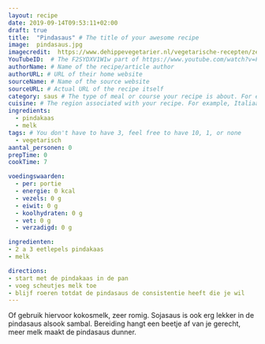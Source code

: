 ```yaml
---
layout: recipe
date: 2019-09-14T09:53:11+02:00
draft: true
title:  "Pindasaus" # The title of your awesome recipe
image:  pindasaus.jpg
imagecredit:  https://www.dehippevegetarier.nl/vegetarische-recepten/zelf-pindasaus-maken-met-4-ingredienten/
YouTubeID:  # The F2SYDXV1W1w part of https://www.youtube.com/watch?v=F2SYDXV1W1w
authorName: # Name of the recipe/article author
authorURL: # URL of their home website
sourceName: # Name of the source website
sourceURL: # Actual URL of the recipe itself
category: saus # The type of meal or course your recipe is about. For example: "dinner", "entree", or "dessert".
cuisine: # The region associated with your recipe. For example, Italiaans, Mediterraans", or Eigen.
ingredients:
  - pindakaas
  - melk
tags: # You don't have to have 3, feel free to have 10, 1, or none
  - vegetarisch
aantal_personen: 0
prepTime: 0
cookTime: 7

voedingswaarden:
  - per: portie
  - energie: 0 kcal
  - vezels: 0 g
  - eiwit: 0 g
  - koolhydraten: 0 g
  - vet: 0 g
  - verzadigd: 0 g

ingredienten:
- 2 a 3 eetlepels pindakaas
- melk 

directions:
- start met de pindakaas in de pan
- voeg scheutjes melk toe
- blijf roeren totdat de pindasaus de consistentie heeft die je wil
---
```


Of gebruik hiervoor kokosmelk, zeer romig. Sojasaus is ook erg lekker in de pindasaus alsook sambal.
Bereiding hangt een beetje af van je gerecht, meer melk maakt de pindasaus dunner.